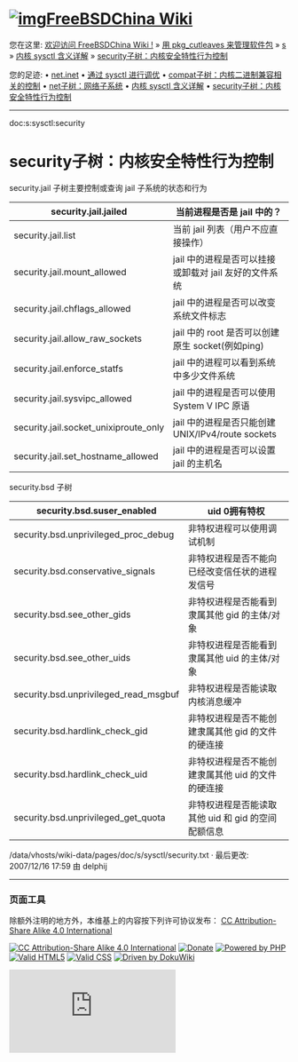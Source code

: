 



# [![img](https://wiki.freebsdchina.org/lib/tpl/dokuwiki/images/logo.png)FreeBSDChina Wiki](https://wiki.freebsdchina.org/start)



您在这里: [欢迎访问 FreeBSDChina Wiki !](https://wiki.freebsdchina.org/start) » [用 pkg_cutleaves 来管理软件包](https://wiki.freebsdchina.org/doc/start) » [s](https://wiki.freebsdchina.org/doc/s/start) » [内核 sysctl 含义详解](https://wiki.freebsdchina.org/doc/s/sysctl) » [security子树：内核安全特性行为控制](https://wiki.freebsdchina.org/doc/s/sysctl/security)

您的足迹: • [net.inet](https://wiki.freebsdchina.org/doc/s/sysctl/net.inet) • [通过 sysctl 进行调优](https://wiki.freebsdchina.org/doc/s/sysctl/tuning) • [compat子树：内核二进制兼容相关的控制](https://wiki.freebsdchina.org/doc/s/sysctl/compat) • [net子树：网络子系统](https://wiki.freebsdchina.org/doc/s/sysctl/net) • [内核 sysctl 含义详解](https://wiki.freebsdchina.org/doc/s/sysctl) • [security子树：内核安全特性行为控制](https://wiki.freebsdchina.org/doc/s/sysctl/security)

------

doc:s:sysctl:security

# security子树：内核安全特性行为控制

security.jail 子树主要控制或查询 jail 子系统的状态和行为

| security.jail.jailed                  | 当前进程是否是 jail 中的？                        |
| ------------------------------------- | --------------------------------------- |
| security.jail.list                    | 当前 jail 列表（用户不应直接操作）                    |
| security.jail.mount_allowed           | jail 中的进程是否可以挂接或卸载对 jail 友好的文件系统        |
| security.jail.chflags_allowed         | jail 中的进程是否可以改变系统文件标志                   |
| security.jail.allow_raw_sockets       | jail 中的 root 是否可以创建原生 socket(例如ping)    |
| security.jail.enforce_statfs          | jail 中的进程可以看到系统中多少文件系统                  |
| security.jail.sysvipc_allowed         | jail 中的进程是否可以使用 System V IPC 原语         |
| security.jail.socket_unixiproute_only | jail 中的进程是否只能创建 UNIX/IPv4/route sockets |
| security.jail.set_hostname_allowed    | jail 中的进程是否可以设置 jail 的主机名               |

security.bsd 子树

| security.bsd.suser_enabled            | uid 0拥有特权                      |
| ------------------------------------- | ------------------------------ |
| security.bsd.unprivileged_proc_debug  | 非特权进程可以使用调试机制                  |
| security.bsd.conservative_signals     | 非特权进程是否不能向已经改变信任状的进程发信号        |
| security.bsd.see_other_gids           | 非特权进程是否能看到隶属其他 gid 的主体/对象      |
| security.bsd.see_other_uids           | 非特权进程是否能看到隶属其他 uid 的主体/对象      |
| security.bsd.unprivileged_read_msgbuf | 非特权进程是否能读取内核消息缓冲               |
| security.bsd.hardlink_check_gid       | 非特权进程是否不能创建隶属其他 gid 的文件的硬连接    |
| security.bsd.hardlink_check_uid       | 非特权进程是否不能创建隶属其他 uid 的文件的硬连接    |
| security.bsd.unprivileged_get_quota   | 非特权进程是否能读取其他 uid 和 gid 的空间配额信息 |

/data/vhosts/wiki-data/pages/doc/s/sysctl/security.txt · 最后更改: 2007/12/16 17:59 由 delphij

------

### 页面工具

除额外注明的地方外，本维基上的内容按下列许可协议发布： [CC Attribution-Share Alike 4.0 International](http://creativecommons.org/licenses/by-sa/4.0/)

[![CC Attribution-Share Alike 4.0 International](https://wiki.freebsdchina.org/lib/images/license/button/cc-by-sa.png)](http://creativecommons.org/licenses/by-sa/4.0/) [![Donate](https://wiki.freebsdchina.org/lib/tpl/dokuwiki/images/button-donate.gif)](https://www.dokuwiki.org/donate) [![Powered by PHP](https://wiki.freebsdchina.org/lib/tpl/dokuwiki/images/button-php.gif)](https://php.net/) [![Valid HTML5](https://wiki.freebsdchina.org/lib/tpl/dokuwiki/images/button-html5.png)](https://validator.w3.org/check/referer) [![Valid CSS](https://wiki.freebsdchina.org/lib/tpl/dokuwiki/images/button-css.png)](https://jigsaw.w3.org/css-validator/check/referer?profile=css3) [![Driven by DokuWiki](https://wiki.freebsdchina.org/lib/tpl/dokuwiki/images/button-dw.png)](https://dokuwiki.org/)

![img](https://wiki.freebsdchina.org/lib/exe/indexer.php?id=doc%3As%3Asysctl%3Asecurity&1530016989)



